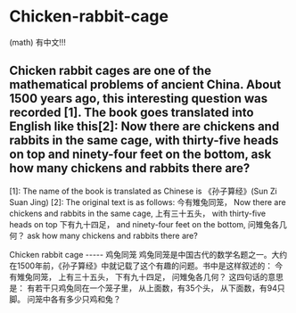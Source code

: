 # Chicken-rabbit-cage
(math)
有中文!!!

Chicken rabbit cages are one of the mathematical problems of ancient China.
About 1500 years ago, this interesting question was recorded <Sun Tzu Arithmetic>[1].
The book goes translated into English like this[2]:
    Now there are chickens and rabbits in the same cage,
    with thirty-five heads on top and ninety-four feet on the bottom,
    ask how many chickens and rabbits there are?
-------------------------------------------------------------------------------
[1]: <Sun Tzu Arithmetic> The name of the book is translated as Chinese is 《孙子算经》(Sun Zi Suan Jing)
[2]: The original text is as follows:
        今有雉兔同笼，
        Now there are chickens and rabbits in the same cage,
        上有三十五头，
        with thirty-five heads on top
        下有九十四足，
        and ninety-four feet on the bottom,
        问雉兔各几何？
        ask how many chickens and rabbits there are?
  
    
Chicken rabbit cage ----- 鸡兔同笼
鸡兔同笼是中国古代的数学名题之一。大约在1500年前，《孙子算经》中就记载了这个有趣的问题。书中是这样叙述的：
  今有雉兔同笼，
  上有三十五头，
  下有九十四足，
  问雉兔各几何？
这四句话的意思是：
  有若干只鸡兔同在一个笼子里，
  从上面数，有35个头，
  从下面数，有94只脚。
  问笼中各有多少只鸡和兔？
